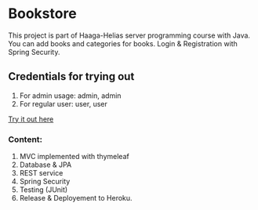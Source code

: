 # Bookstore

This project is part of Haaga-Helias server programming course with Java. You can add books and categories for books. Login & Registration with Spring Security.

## Credentials for trying out
1. For admin usage: admin, admin
2. For regular user: user, user

[Try it out here](https://bookstore-lehtokari.herokuapp.com/)

### Content: 

1. MVC implemented with thymeleaf
2. Database & JPA
3. REST service
4. Spring Security
5. Testing (JUnit)
6. Release & Deployement to Heroku. 
